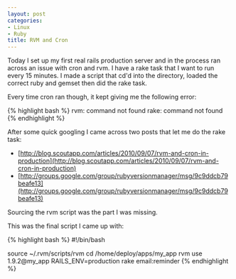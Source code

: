 ```yaml
---
layout: post
categories:
- Linux
- Ruby
title: RVM and Cron
---
```


Today I set up my first real rails production server and in the process ran across an issue with cron and rvm. I have a rake task that I want to run every 15 minutes. I made a script that cd'd into the directory, loaded the correct ruby and gemset then did the rake task.

Every time cron ran though, it kept giving me the following error:

{% highlight bash %}
rvm: command not found
rake: command not found
{% endhighlight %}

After some quick googling I came across two posts that let me do the rake task:

*  [http://blog.scoutapp.com/articles/2010/09/07/rvm-and-cron-in-production](http://blog.scoutapp.com/articles/2010/09/07/rvm-and-cron-in-production)
*  [http://groups.google.com/group/rubyversionmanager/msg/9c9ddcb79beafe13](http://groups.google.com/group/rubyversionmanager/msg/9c9ddcb79beafe13)

Sourcing the rvm script was the part I was missing.

This was the final script I came up with:

{% highlight bash %}
#!/bin/bash

source ~/.rvm/scripts/rvm
cd /home/deploy/apps/my_app
rvm use 1.9.2@my_app
RAILS_ENV=production rake email:reminder
{% endhighlight %}
